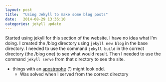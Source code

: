 ```yaml
---
layout: post
title:  "Using Jekyll to make some blog posts"
date:   2014-08-29 13:36:10
categories: jekyll update
---
```


Started using jekyll for this section of the website.  I have no idea what I'm doing.
I created the /blog directory using `jekyll new blog` in the base directory.
I needed to use the command `jekyll build` in the correct directory (the /blog one) to see what would result.
Then I needed to use the command `jekyll serve` from that directory to see the site.


*  things with an [apostrophe][apostrophe] (') might look odd.
   *  Was solved when I served from the correct directory

[apostrophe]: https://github.com/jekyll/jekyll/issues/1891
